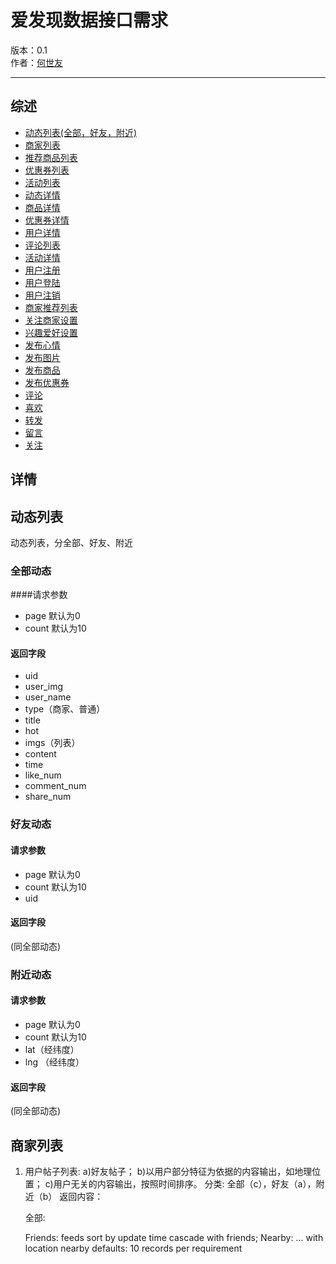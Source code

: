 爱发现数据接口需求
=========
版本：0.1  
作者：[何世友](mailto:ernest.he2009@gmail.com)
***
综述
--
*   [动态列表(全部，好友，附近)](#dtlb)
*   [商家列表](#sjlb)
*   [推荐商品列表](#tjsplb)
*   [优惠券列表](#yhqlb)
*   [活动列表](#hdlb)
*   [动态详情](#dtxq)
*   [商品详情](#spxq)
*   [优惠券详情](#yhqxq)
*   [用户详情](#yhxq)
*   [评论列表](#pllb)
*   [活动详情](#hdxq)
*   [用户注册](#yhzc)
*   [用户登陆](#yhdl)
*   [用户注销](#yhzx)
*   [商家推荐列表](#sjtjlb)
*   [关注商家设置](#gzsjsz)
*   [兴趣爱好设置](#xqahsz)
*   [发布心情](#fbxq)
*   [发布图片](#fbtp)
*   [发布商品](#fbsp)
*   [发布优惠券](#fbyhq)
*   [评论](#pl)
*   [喜欢](#xh)
*   [转发](#zf)
*   [留言](#ly)
*   [关注](#gz)

详情
--
<h2 id="dtlb">动态列表</h2>
动态列表，分全部、好友、附近
 
### 全部动态
####请求参数
* page 默认为0
* count 默认为10

#### 返回字段  
* uid
* user_img
* user_name
* type（商家、普通）  
* title
* hot
* imgs（列表）
* content
* time
* like_num
* comment_num
* share_num

### 好友动态
#### 请求参数
* page 默认为0
* count 默认为10
* uid

#### 返回字段
(同全部动态) 
### 附近动态
#### 请求参数
* page 默认为0
* count 默认为10
* lat（经纬度）
* lng （经纬度）

#### 返回字段
(同全部动态) 
 
<h2 id="sjlb">商家列表</h2>


1. 用户帖子列表:
    a)好友帖子；
    b)以用户部分特征为依据的内容输出，如地理位置；
    c)用户无关的内容输出，按照时间排序。
    分类:
        全部（c），好友（a），附近（b）
    返回内容：
        
    全部:
        
    Friends:
        feeds sort by update time cascade with friends;
    Nearby:
        ... with location nearby
    defaults:
        10 records per requirement       
